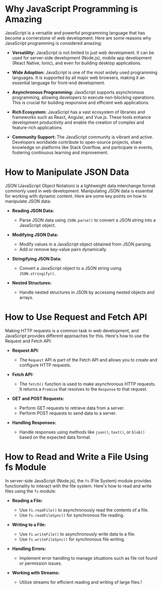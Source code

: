 # Why JavaScript Programming is Amazing

JavaScript is a versatile and powerful programming language that has become a cornerstone of web development. Here are some reasons why JavaScript programming is considered amazing:

- **Versatility:** JavaScript is not limited to just web development. It can be used for server-side development (Node.js), mobile app development (React Native, Ionic), and even for building desktop applications.

- **Wide Adoption:** JavaScript is one of the most widely used programming languages. It is supported by all major web browsers, making it an essential language for front-end development.

- **Asynchronous Programming:** JavaScript supports asynchronous programming, allowing developers to execute non-blocking operations. This is crucial for building responsive and efficient web applications.

- **Rich Ecosystem:** JavaScript has a vast ecosystem of libraries and frameworks such as React, Angular, and Vue.js. These tools enhance development productivity and enable the creation of complex and feature-rich applications.

- **Community Support:** The JavaScript community is vibrant and active. Developers worldwide contribute to open-source projects, share knowledge on platforms like Stack Overflow, and participate in events, fostering continuous learning and improvement.

# How to Manipulate JSON Data

JSON (JavaScript Object Notation) is a lightweight data interchange format commonly used in web development. Manipulating JSON data is essential for working with dynamic content. Here are some key points on how to manipulate JSON data:

- **Reading JSON Data:**
  - Parse JSON data using `JSON.parse()` to convert a JSON string into a JavaScript object.

- **Modifying JSON Data:**
  - Modify values in a JavaScript object obtained from JSON parsing.
  - Add or remove key-value pairs dynamically.

- **Stringifying JSON Data:**
  - Convert a JavaScript object to a JSON string using `JSON.stringify()`.

- **Nested Structures:**
  - Handle nested structures in JSON by accessing nested objects and arrays.

# How to Use Request and Fetch API

Making HTTP requests is a common task in web development, and JavaScript provides different approaches for this. Here's how to use the Request and Fetch API:

- **Request API:**
  - The `Request` API is part of the Fetch API and allows you to create and configure HTTP requests.

- **Fetch API:**
  - The `fetch()` function is used to make asynchronous HTTP requests. It returns a `Promise` that resolves to the `Response` to that request.

- **GET and POST Requests:**
  - Perform GET requests to retrieve data from a server.
  - Perform POST requests to send data to a server.

- **Handling Responses:**
  - Handle responses using methods like `json()`, `text()`, or `blob()` based on the expected data format.

# How to Read and Write a File Using fs Module

In server-side JavaScript (Node.js), the `fs` (File System) module provides functionality to interact with the file system. Here's how to read and write files using the `fs` module:

- **Reading a File:**
  - Use `fs.readFile()` to asynchronously read the contents of a file.
  - Use `fs.readFileSync()` for synchronous file reading.

- **Writing to a File:**
  - Use `fs.writeFile()` to asynchronously write data to a file.
  - Use `fs.writeFileSync()` for synchronous file writing.

- **Handling Errors:**
  - Implement error handling to manage situations such as file not found or permission issues.

- **Working with Streams:**
  - Utilize streams for efficient reading and writing of large files.!
